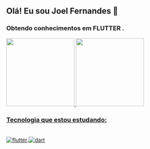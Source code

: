 ## Olá! Eu sou Joel Fernandes 👋

### Obtendo conhecimentos em **FLUTTER** . 
<div>
  <a href="https://beacons.ai/joeldevprog">
  <img height="180em" src="https://github-readme-stats.vercel.app/api?username=joeldevprog&show_icons=true&theme=merko&include_all_commits=true&count_private=true"/>
  <img height="180em" src="https://github-readme-stats.vercel.app/api/top-langs/?username=joeldevprog&layout=compact&langs_count=16&theme=merko"/>
</div>
 
 ### Tecnologia que estou estudando:
 
 <div style="display: inline_block"><br>
   <img align="center" alt="flutter" src="https://img.shields.io/badge/Flutter-02569B?style=for-the-badge&logo=flutter&logoColor=white" />
   <img align="center" alt="dart" src="https://img.shields.io/badge/Dart-0175C2?style=for-the-badge&logo=dart&logoColor=white" />
 </div><br/>
